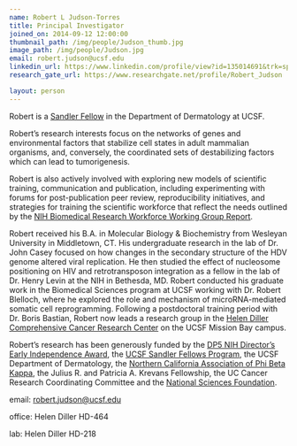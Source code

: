 ```yaml
---
name: Robert L Judson-Torres
title: Principal Investigator
joined_on: 2014-09-12 12:00:00
thumbnail_path: /img/people/Judson_thumb.jpg
image_path: /img/people/Judson.jpg
email: robert.judson@ucsf.edu
linkedin_url: https://www.linkedin.com/profile/view?id=135014691&trk=spm_pic
research_gate_url: https://www.researchgate.net/profile/Robert_Judson

layout: person
---
```


Robert is a [Sandler Fellow](http://fellows.ucsf.edu/) in the Department of Dermatology at UCSF.

Robert’s research interests focus on the networks of genes and environmental factors that stabilize cell states in adult mammalian organisms, and, conversely, the coordinated sets of destabilizing factors which can lead to tumorigenesis.

Robert is also actively involved with exploring new models of scientific training, communication and publication, including experimenting with forums for post-publication peer review, reproducibility initiatives, and strategies for training the scientific workforce that reflect the needs outlined by the [NIH Biomedical Research Workforce Working Group Report](http://acd.od.nih.gov/Biomedical_research_wgreport.pdf).

Robert received his B.A. in Molecular Biology & Biochemistry from Wesleyan University in Middletown, CT. His undergraduate research in the lab of Dr. John Casey focused on how changes in the secondary structure of the HDV genome altered viral replication. He then studied the effect of nucleosome positioning on HIV and retrotransposon integration as a fellow in the lab of Dr. Henry Levin at the NIH in Bethesda, MD. Robert conducted his graduate work in the Biomedical Sciences program at UCSF working with Dr. Robert Blelloch, where he explored the role and mechanism of microRNA-mediated somatic cell reprogramming. Following a postdoctoral training period with Dr. Boris Bastian, Robert now leads a research group in the [Helen Diller Comprehensive Cancer Research Center](http://cancer.ucsf.edu/) on the UCSF Mission Bay campus.

Robert’s research has been generously funded by the [DP5 NIH Director’s Early Independence Award](http://commonfund.nih.gov/earlyindependence/index), the [UCSF Sandler Fellows Program](http://fellows.ucsf.edu/), the UCSF Department of Dermatology, the [Northern California Association of Phi Beta Kappa](http://www.pbknca.org/), the Julius R. and Patricia A. Krevans Fellowship, the UC Cancer Research Coordinating Committee and the [National Sciences Foundation](http://www.nsfgrfp.org/).


email: robert.judson@ucsf.edu

office: Helen Diller HD-464

lab: Helen Diller HD-218

